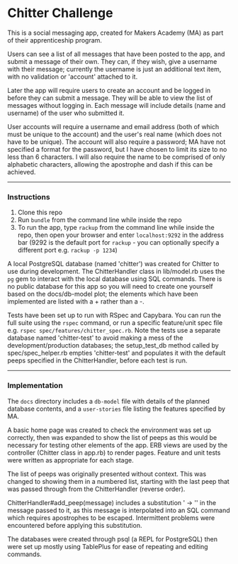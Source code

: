 # Chitter Challenge

This is a social messaging app, created for Makers Academy (MA) as part of their apprenticeship program.

Users can see a list of all messages that have been posted to the app, and submit a message of their own. They can, if they wish, give a username with their message; currently the username is just an additional text item, with no validation or 'account' attached to it.

Later the app will require users to create an account and be logged in before they can submit a message. They will be able to view the list of messages without logging in. Each message will include details (name and username) of the user who submitted it.

User accounts will require a username and email address (both of which must be unique to the account) and the user's real name (which does not have to be unique). The account will also require a password; MA have not specified a format for the password, but I have chosen to limit its size to no less than 6 characters. I will also require the name to be comprised of only alphabetic characters, allowing the apostrophe and dash if this can be achieved.

---

### Instructions

1. Clone this repo
2. Run `bundle` from the command line while inside the repo
3. To run the app, type `rackup` from the command line while inside the repo, then open your browser and enter `localhost:9292` in the address bar (9292 is the default port for `rackup` - you can optionally specify a different port e.g. `rackup -p 1234`)

A local PostgreSQL database (named 'chitter') was created for Chitter to use during development. The ChitterHandler class in lib/model.rb uses the `pg` gem to interact with the local database using SQL commands. There is no public database for this app so you will need to create one yourself based on the docs/db-model plot; the elements which have been implemented are listed with a + rather than a -.

Tests have been set up to run with RSpec and Capybara. You can run the full suite using the `rspec` command, or run a specific feature/unit spec file e.g. `rspec spec/features/chitter_spec.rb`. Note the tests use a separate database named 'chitter-test' to avoid making a mess of the development/production databases; the setup_test_db method called by spec/spec_helper.rb empties 'chitter-test' and populates it with the default peeps specified in the ChitterHandler, before each test is run.

---

### Implementation

The `docs` directory includes a `db-model` file with details of the planned database contents, and a `user-stories` file listing the features specified by MA.

A basic home page was created to check the environment was set up correctly, then was expanded to show the list of peeps as this would be necessary for testing other elements of the app. ERB views are used by the controller (Chitter class in app.rb) to render pages. Feature and unit tests were written as appropriate for each stage.

The list of peeps was originally presented without context. This was changed to showing them in a numbered list, starting with the last peep that was passed through from the ChitterHandler (reverse order).

ChitterHandler#add_peep(message) includes a substitution ' -> '' in the message passed to it, as this message is interpolated into an SQL command which requires apostrophes to be escaped. Intermittent problems were encountered before applying this substitution.

The databases were created through psql (a REPL for PostgreSQL) then were set up mostly using TablePlus for ease of repeating and editing commands.
